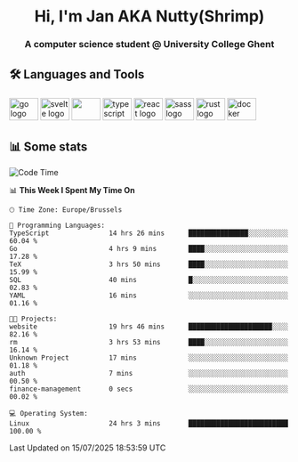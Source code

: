 <h1 align="center">Hi, I'm Jan AKA Nutty(Shrimp)</h1>
<h3 align="center">A computer science student @ University College Ghent</h3>

<h2 align="left">🛠️ Languages and Tools</h2>

###

<div align="left">
  <img src="https://cdn.jsdelivr.net/gh/devicons/devicon/icons/go/go-original.svg" height="40" width="52" alt="go logo"  />
  <img src="https://cdn.jsdelivr.net/gh/devicons/devicon@latest/icons/svelte/svelte-original.svg"  height="40" width="52" alt="svelte logo" />
  <img src="https://cdn.jsdelivr.net/gh/devicons/devicon@latest/icons/tailwindcss/tailwindcss-original.svg" height="40" width="52" />
  <img src="https://cdn.jsdelivr.net/gh/devicons/devicon/icons/typescript/typescript-original.svg" height="40" width="52" alt="typescript logo"  />
  <img src="https://cdn.jsdelivr.net/gh/devicons/devicon/icons/react/react-original.svg" height="40" width="52" alt="react logo"  />
  <img src="https://cdn.jsdelivr.net/gh/devicons/devicon/icons/sass/sass-original.svg" height="40" width="52" alt="sass logo"  />
  <img src="https://cdn.jsdelivr.net/gh/devicons/devicon@latest/icons/rust/rust-original.svg" height="40" width="52" alt="rust logo" />
  <img src="https://cdn.jsdelivr.net/gh/devicons/devicon/icons/docker/docker-original.svg" height="40" width="52" alt="docker logo"  />
</div>

<h2>📊 Some stats</h2>

<!--START_SECTION:waka-->
![Code Time](http://img.shields.io/badge/Code%20Time-6%2C189%20hrs%206%20mins-blue)

📊 **This Week I Spent My Time On** 

```text
🕑︎ Time Zone: Europe/Brussels

💬 Programming Languages: 
TypeScript               14 hrs 26 mins      ███████████████░░░░░░░░░░   60.04 % 
Go                       4 hrs 9 mins        ████░░░░░░░░░░░░░░░░░░░░░   17.28 % 
TeX                      3 hrs 50 mins       ████░░░░░░░░░░░░░░░░░░░░░   15.99 % 
SQL                      40 mins             █░░░░░░░░░░░░░░░░░░░░░░░░   02.83 % 
YAML                     16 mins             ░░░░░░░░░░░░░░░░░░░░░░░░░   01.16 % 

🐱‍💻 Projects: 
website                  19 hrs 46 mins      █████████████████████░░░░   82.16 % 
rm                       3 hrs 53 mins       ████░░░░░░░░░░░░░░░░░░░░░   16.14 % 
Unknown Project          17 mins             ░░░░░░░░░░░░░░░░░░░░░░░░░   01.18 % 
auth                     7 mins              ░░░░░░░░░░░░░░░░░░░░░░░░░   00.50 % 
finance-management       0 secs              ░░░░░░░░░░░░░░░░░░░░░░░░░   00.02 % 

💻 Operating System: 
Linux                    24 hrs 3 mins       █████████████████████████   100.00 % 
```


 Last Updated on 15/07/2025 18:53:59 UTC
<!--END_SECTION:waka-->
